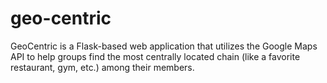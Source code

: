 # geo-centric
GeoCentric is a Flask-based web application that utilizes the Google Maps API to help groups find the most centrally located chain (like a favorite restaurant, gym, etc.) among their members. 
